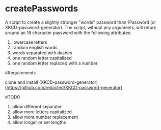 # createPasswords

A script to create a slightly stronger "words" password than 1Password (or XKCD-password-generator).
The script, without any arguments, will return around an 18 character password with the following attributes:

1. lowercase letters
1. random english words
2. words separated with dashes
3. one random letter capitalized
4. one random letter replaced with a number

#Requirements

clone and install (XKCD-password-generator)[https://github.com/redacted/XKCD-password-generator]

#TODO
1. allow different separator
2. allow more letters capitalized
3. allow more number replacement
4. allow longer or set lengths
